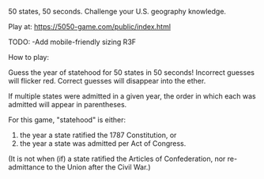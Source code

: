 50 states, 50 seconds. Challenge your U.S. geography knowledge.

Play at: https://5050-game.com/public/index.html 

TODO: 
-Add mobile-friendly sizing
R3F

How to play:

Guess the year of statehood for 50 states in 50 seconds!
Incorrect guesses will flicker red. Correct guesses will disappear into the ether.</div>

If multiple states were admitted in a given year, the order in which each was admitted will appear
in parentheses.

For this game, "statehood" is either: 
1. the year a state ratified the 1787 Constitution, or 
2. the year a state was admitted per Act of Congress.

(It is not when (if) a state ratified the Articles of Confederation,
nor re-admittance to the Union after the Civil War.)

